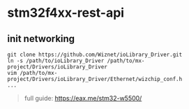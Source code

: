 # stm32f4xx-rest-api

## init networking

```
git clone https://github.com/Wiznet/ioLibrary_Driver.git
ln -s /path/to/ioLibrary_Driver /path/to/mx-project/Drivers/ioLibrary_Driver
vim /path/to/mx-project/Drivers/ioLibrary_Driver/Ethernet/wizchip_conf.h
...
```

> full guide: https://eax.me/stm32-w5500/ 

